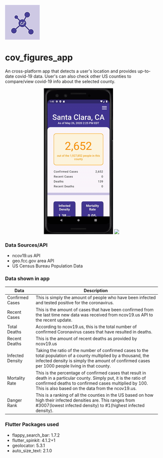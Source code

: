 <img src="https://github.com/itodotimothy6/cov_figures_app/blob/master/ios/Runner/Assets.xcassets/AppIcon.appiconset/114.png">

# cov_figures_app

An cross-platform app that detects a user's location and provides up-to-date covid-19 data. User's can also check other US counties to compare/view covid-19 info about the selected county.

<p align="center">
  <img src="https://github.com/itodotimothy6/cov_figures_app/blob/master/cov-figs-android-demo.gif">
  <img src="https://github.com/itodotimothy6/cov_figures_app/blob/master/cov-figs-iphone-demo.gif">
</p>


### Data Sources/API
* ncov19.us API
* geo.fcc.gov area API
* US Census Bureau Population Data  


### Data shown in app
Data | Description 
---------------------------| ------------------------------
Confirmed Cases | This is simply the amount of people who have been infected and tested positive for the coronavirus.
Recent Cases | This is the amount of cases that have been confirmed from the last time new data was received from ncov19.us API to the recent update.
Total Deaths | According to ncov19.us, this is the total number of confirmed Coronavirus cases that have resulted in deaths.
Recent Deaths| This is the amount of recent deaths as provided by ncov19.us
Infected Density | Taking the ratio of the number of confirmed cases to the total population of a county multiplied by a thousand, the infected density is simply the amount of confirmed cases per 1000 people living in that county.
Mortality Rate | This is the percentage of confirmed cases that result in death in a particular county. Simply put, it is the ratio of confirmed deaths to confirmed cases multiplied by 100. This is also based on the data from the ncov19.us. 
Danger Rank | This is a ranking of all the counties in the US based on how high their infected densities are. This ranges from #3007(lowest infected density)  to #1(highest infected density).


### Flutter Packages used
* flappy_search_bar: 1.7.2
* flutter_spinkit: 4.1.2+1
* geolocator: 5.3.1
* auto_size_text: 2.1.0

